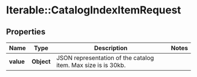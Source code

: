 # Iterable::CatalogIndexItemRequest

## Properties
Name | Type | Description | Notes
------------ | ------------- | ------------- | -------------
**value** | **Object** | JSON representation of the catalog item. Max size is is 30kb. | 

